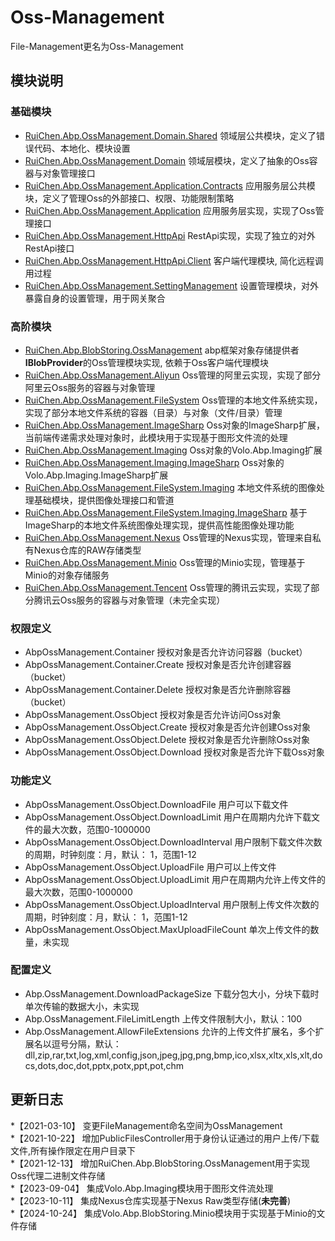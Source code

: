 # Oss-Management

File-Management更名为Oss-Management  

## 模块说明

### 基础模块

* [RuiChen.Abp.OssManagement.Domain.Shared](./RuiChen.Abp.OssManagement.Domain.Shared)					领域层公共模块，定义了错误代码、本地化、模块设置  
* [RuiChen.Abp.OssManagement.Domain](./RuiChen.Abp.OssManagement.Domain)								领域层模块，定义了抽象的Oss容器与对象管理接口  
* [RuiChen.Abp.OssManagement.Application.Contracts](./RuiChen.Abp.OssManagement.Application.Contracts)	应用服务层公共模块，定义了管理Oss的外部接口、权限、功能限制策略  
* [RuiChen.Abp.OssManagement.Application](./RuiChen.Abp.OssManagement.Application)						应用服务层实现，实现了Oss管理接口  
* [RuiChen.Abp.OssManagement.HttpApi](./RuiChen.Abp.OssManagement.HttpApi)								RestApi实现，实现了独立的对外RestApi接口  
* [RuiChen.Abp.OssManagement.HttpApi.Client](./RuiChen.Abp.OssManagement.HttpApi.Client)				客户端代理模块, 简化远程调用过程  
* [RuiChen.Abp.OssManagement.SettingManagement](./RuiChen.Abp.OssManagement.SettingManagement)			设置管理模块，对外暴露自身的设置管理，用于网关聚合  

### 高阶模块

* [RuiChen.Abp.BlobStoring.OssManagement](./RuiChen.Abp.BlobStoring.OssManagement)						abp框架对象存储提供者**IBlobProvider**的Oss管理模块实现, 依赖于Oss客户端代理模块  
* [RuiChen.Abp.OssManagement.Aliyun](./RuiChen.Abp.OssManagement.Aliyun)								Oss管理的阿里云实现，实现了部分阿里云Oss服务的容器与对象管理  
* [RuiChen.Abp.OssManagement.FileSystem](./RuiChen.Abp.OssManagement.FileSystem)						Oss管理的本地文件系统实现，实现了部分本地文件系统的容器（目录）与对象（文件/目录）管理  
* [RuiChen.Abp.OssManagement.ImageSharp](./RuiChen.Abp.OssManagement.ImageSharp)	                    Oss对象的ImageSharp扩展，当前端传递需求处理对象时，此模块用于实现基于图形文件流的处理   
* [RuiChen.Abp.OssManagement.Imaging](./RuiChen.Abp.OssManagement.Imaging)	                            Oss对象的Volo.Abp.Imaging扩展  
* [RuiChen.Abp.OssManagement.Imaging.ImageSharp](./RuiChen.Abp.OssManagement.Imaging.ImageSharp)	    Oss对象的Volo.Abp.Imaging.ImageSharp扩展   
* [RuiChen.Abp.OssManagement.FileSystem.Imaging](./RuiChen.Abp.OssManagement.FileSystem.Imaging)	    本地文件系统的图像处理基础模块，提供图像处理接口和管道
* [RuiChen.Abp.OssManagement.FileSystem.Imaging.ImageSharp](./RuiChen.Abp.OssManagement.FileSystem.Imaging.ImageSharp)	基于ImageSharp的本地文件系统图像处理实现，提供高性能图像处理功能
* [RuiChen.Abp.OssManagement.Nexus](./RuiChen.Abp.OssManagement.Nexus)									Oss管理的Nexus实现，管理来自私有Nexus仓库的RAW存储类型 
* [RuiChen.Abp.OssManagement.Minio](./RuiChen.Abp.OssManagement.Minio)									Oss管理的Minio实现，管理基于Minio的对象存储服务 
* [RuiChen.Abp.OssManagement.Tencent](./RuiChen.Abp.OssManagement.Tencent)								Oss管理的腾讯云实现，实现了部分腾讯云Oss服务的容器与对象管理（未完全实现） 

### 权限定义

* AbpOssManagement.Container						授权对象是否允许访问容器（bucket）
* AbpOssManagement.Container.Create					授权对象是否允许创建容器（bucket）
* AbpOssManagement.Container.Delete					授权对象是否允许删除容器（bucket）
* AbpOssManagement.OssObject						授权对象是否允许访问Oss对象
* AbpOssManagement.OssObject.Create					授权对象是否允许创建Oss对象
* AbpOssManagement.OssObject.Delete					授权对象是否允许删除Oss对象
* AbpOssManagement.OssObject.Download				授权对象是否允许下载Oss对象

### 功能定义

* AbpOssManagement.OssObject.DownloadFile			用户可以下载文件
* AbpOssManagement.OssObject.DownloadLimit			用户在周期内允许下载文件的最大次数，范围0-1000000
* AbpOssManagement.OssObject.DownloadInterval		用户限制下载文件次数的周期，时钟刻度：月，默认： 1，范围1-12
* AbpOssManagement.OssObject.UploadFile				用户可以上传文件
* AbpOssManagement.OssObject.UploadLimit			用户在周期内允许上传文件的最大次数，范围0-1000000
* AbpOssManagement.OssObject.UploadInterval			用户限制上传文件次数的周期，时钟刻度：月，默认： 1，范围1-12
* AbpOssManagement.OssObject.MaxUploadFileCount		单次上传文件的数量，未实现

### 配置定义

* Abp.OssManagement.DownloadPackageSize				下载分包大小，分块下载时单次传输的数据大小，未实现
* Abp.OssManagement.FileLimitLength					上传文件限制大小，默认：100
* Abp.OssManagement.AllowFileExtensions				允许的上传文件扩展名，多个扩展名以逗号分隔，默认：dll,zip,rar,txt,log,xml,config,json,jpeg,jpg,png,bmp,ico,xlsx,xltx,xls,xlt,docs,dots,doc,dot,pptx,potx,ppt,pot,chm

## 更新日志

*【2021-03-10】 变更FileManagement命名空间为OssManagement  
*【2021-10-22】	增加PublicFilesController用于身份认证通过的用户上传/下载文件,所有操作限定在用户目录下  
*【2021-12-13】	增加RuiChen.Abp.BlobStoring.OssManagement用于实现Oss代理二进制文件存储  
*【2023-09-04】	集成Volo.Abp.Imaging模块用于图形文件流处理  
*【2023-10-11】	集成Nexus仓库实现基于Nexus Raw类型存储(**未完善**)  
*【2024-10-24】	集成Volo.Abp.BlobStoring.Minio模块用于实现基于Minio的文件存储 